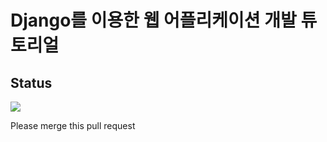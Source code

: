 # Django를 이용한 웹 어플리케이션 개발 튜토리얼

## Status
<img src="https://codeship.com/projects/1745cf30-98d4-0133-07d8-16d0f5a17a07/status?branch=master"/>

Please merge this pull request
